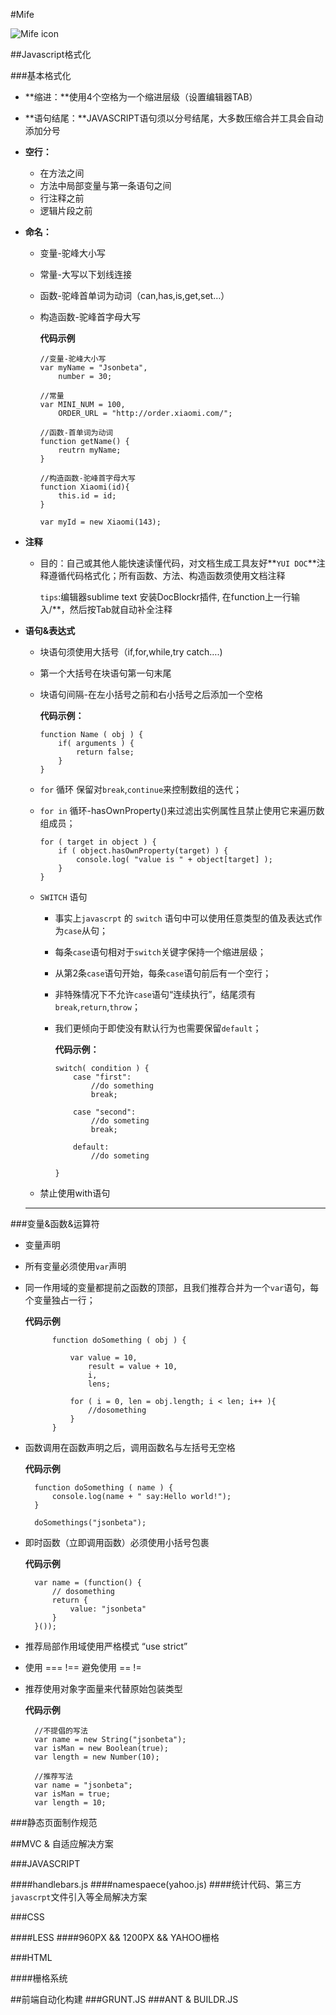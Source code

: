 #Mife

![Mife icon](http://p.www.xiaomi.com/zt/130531/images/logo.png)

##Javascript格式化

###基本格式化

* **缩进：**使用4个空格为一个缩进层级（设置编辑器TAB）

* **语句结尾：**JAVASCRIPT语句须以分号结尾，大多数压缩合并工具会自动添加分号

* **空行：** 
	* 在方法之间
	* 方法中局部变量与第一条语句之间
	* 行注释之前
	* 逻辑片段之前

* **命名：**
	* 变量-驼峰大小写
	* 常量-大写以下划线连接
	* 函数-驼峰首单词为动词（can,has,is,get,set…）
	* 构造函数-驼峰首字母大写
	
		**代码示例**
		
		```
		//变量-驼峰大小写
		var myName = "Jsonbeta",
			number = 30;

		//常量
		var MINI_NUM = 100,
			ORDER_URL = "http://order.xiaomi.com/";

		//函数-首单词为动词
		function getName() {
			reutrn myName;
		}

		//构造函数-驼峰首字母大写
		function Xiaomi(id){
			this.id = id;
		}

		var myId = new Xiaomi(143);
		```

* **注释**
	* 目的：自己或其他人能快速读懂代码，对文档生成工具友好**`YUI DOC`**注释遵循代码格式化；所有函数、方法、构造函数须使用文档注释
	
		`tips`:编辑器sublime text 安装DocBlockr插件, 在function上一行输入/**，然后按Tab就自动补全注释

* **语句&表达式**
	
	* 块语句须使用大括号（if,for,while,try catch….)
	* 第一个大括号在块语句第一句末尾
	* 块语句间隔-在左小括号之前和右小括号之后添加一个空格
		
		**代码示例：**
		
		```
		function Name ( obj ) {
			if( arguments ) {
				return false;
			}		
		}
	
		```
	* `for` 循环 保留对`break`,`continue`来控制数组的迭代；
	* `for in` 循环-hasOwnProperty()来过滤出实例属性且禁止使用它来遍历数组成员；
		
		```
		for ( target in object ) {
			if ( object.hasOwnProperty(target) ) {
				console.log( "value is " + object[target] );
			}
		}
		
		```		
		
	* `SWITCH` 语句
		
		* 事实上`javascrpt` 的 `switch` 语句中可以使用任意类型的值及表达式作为`case`从句；
		* 每条`case`语句相对于`switch`关键字保持一个缩进层级；
		* 从第2条`case`语句开始，每条`case`语句前后有一个空行；
		* 非特殊情况下不允许`case`语句“连续执行”，结尾须有`break`,`return`,`throw`；
		* 我们更倾向于即使没有默认行为也需要保留`default`；
		
			**代码示例：**
			
			```
			switch( condition ) {
				case "first":
					//do something
					break;
					
				case "second":
					//do someting
					break;
					
				default:
					//do someting
				
			}
			
			```
	* 禁止使用with语句
	***
	
	
###变量&函数&运算符
	
* 变量声明
* 所有变量必须使用`var`声明
* 同一作用域的变量都提前之函数的顶部，且我们推荐合并为一个`var`语句，每个变量独占一行；
		
	**代码示例**
			
			function doSomething ( obj ) {
				
				var value = 10,
					result = value + 10,
					i,
					lens;
					
				for ( i = 0, len = obj.length; i < len; i++ ){
					//dosomething
				}
			}
			
		
* 函数调用在函数声明之后，调用函数名与左括号无空格
	
	**代码示例**
		
		function doSomething ( name ) {
			console.log(name + " say:Hello world!");
		}
		
		doSomethings("jsonbeta");
		
* 即时函数（立即调用函数）必须使用小括号包裹
	
	**代码示例**
		
		var name = (function() {
			// dosomething
			return {
				value: "jsonbeta"
			}
		}());
		
* 推荐局部作用域使用严格模式 “use strict”
* 使用 === !==  避免使用 == !=
* 推荐使用对象字面量来代替原始包装类型
	
	**代码示例**
		
		//不提倡的写法
		var name = new String("jsonbeta");
		var isMan = new Boolean(true);
		var length = new Number(10);
		
		//推荐写法
		var name = "jsonbeta";
		var isMan = true;
		var length = 10;
		

###静态页面制作规范


##MVC & 自适应解决方案

###JAVASCRIPT

####handlebars.js
####namespaece(yahoo.js)
####统计代码、第三方`javascrpt`文件引入等全局解决方案

###CSS

####LESS
####960PX && 1200PX && YAHOO栅格

###HTML

####栅格系统

##前端自动化构建
###GRUNT.JS
###ANT & BUILDR.JS

